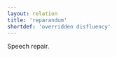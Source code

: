 ```yaml
---
layout: relation
title: 'reparandum'
shortdef: 'overridden disfluency'
---
```


Speech repair.
<!-- Interlanguage links updated Út zář 29 20:23:43 CEST 2020 -->
